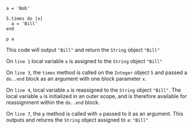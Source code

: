 ```
a = 'Bob'

5.times do |x|
  a = 'Bill'
end

p a
```

This code will output `"Bill"` and return the `String` object `"Bill"`

On `line 1` local variable `a` is assigned to the `String` object `"Bill"`

On `line 3`, the `times` method is called on the `Integer` object `5` and passed
a `do..end` block as an argument with one block parameter `x`.
  
On `line 4`, local variable `a` is reassigned to the `String` object `"Bill"`.
The local variable `a` is initialized in an outer scope, and is therefore
available for reassignment within the `do..end` block.

On `line 7`, the `p` method is called with `a` passed to it as an argument. This
outputs and returns the `String` object assigned to `a`: `"Bill"`


